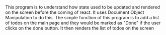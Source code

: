 This program is to understand how state used to be updated and rendered on the screen before the coming of react. It uses Document Object Manipulation to do this. The simple function of this
program is to add a list of todos on the main page and they would be marked as "Done" if the user clicks on the done button.
It then renders the list of todos on the screen
